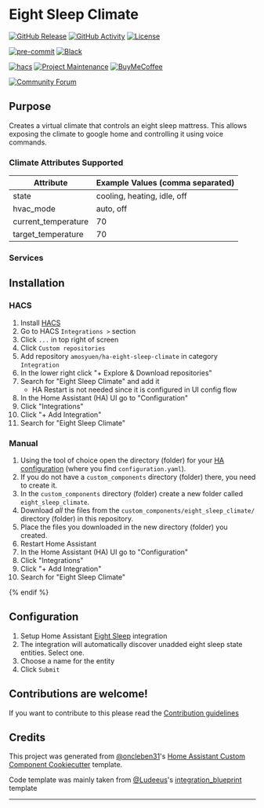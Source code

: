 # Eight Sleep Climate

[![GitHub Release][releases-shield]][releases]
[![GitHub Activity][commits-shield]][commits]
[![License][license-shield]](LICENSE)

[![pre-commit][pre-commit-shield]][pre-commit]
[![Black][black-shield]][black]

[![hacs][hacsbadge]][hacs]
[![Project Maintenance][maintenance-shield]][user_profile]
[![BuyMeCoffee][buymecoffeebadge]][buymecoffee]

[![Community Forum][forum-shield]][forum]

## Purpose

Creates a virtual climate that controls an eight sleep mattress. This allows exposing the climate to google home and controlling it using voice commands.

### Climate Attributes Supported

| Attribute           | Example Values (comma separated) |
| ------------------- | -------------------------------- |
| state               | cooling, heating, idle, off      |
| hvac_mode           | auto, off                        |
| current_temperature | 70                               |
| target_temperature  | 70                               |

### Services

## Installation

### HACS

1. Install [HACS](https://hacs.xyz/)
2. Go to HACS `Integrations >` section
3. Click `...` in top right of screen
4. Click `Custom repositories`
5. Add repository `amosyuen/ha-eight-sleep-climate` in category `Integration`
6. In the lower right click "+ Explore & Download repositories"
7. Search for "Eight Sleep Climate" and add it
   - HA Restart is not needed since it is configured in UI config flow
8. In the Home Assistant (HA) UI go to "Configuration"
9. Click "Integrations"
10. Click "+ Add Integration"
11. Search for "Eight Sleep Climate"

### Manual

1. Using the tool of choice open the directory (folder) for your [HA configuration](https://www.home-assistant.io/docs/configuration/) (where you find `configuration.yaml`).
2. If you do not have a `custom_components` directory (folder) there, you need to create it.
3. In the `custom_components` directory (folder) create a new folder called `eight_sleep_climate`.
4. Download _all_ the files from the `custom_components/eight_sleep_climate/` directory (folder) in this repository.
5. Place the files you downloaded in the new directory (folder) you created.
6. Restart Home Assistant
7. In the Home Assistant (HA) UI go to "Configuration"
8. Click "Integrations"
9. Click "+ Add Integration"
10. Search for "Eight Sleep Climate"

{% endif %}

## Configuration

1. Setup Home Assistant [Eight Sleep](https://www.home-assistant.io/integrations/eight_sleep/) integration
2. The integration will automatically discover unadded eight sleep state entities. Select one.
3. Choose a name for the entity
4. Click `Submit`

## Contributions are welcome!

If you want to contribute to this please read the [Contribution guidelines](CONTRIBUTING.md)

## Credits

This project was generated from [@oncleben31](https://github.com/oncleben31)'s [Home Assistant Custom Component Cookiecutter](https://github.com/oncleben31/cookiecutter-homeassistant-custom-component) template.

Code template was mainly taken from [@Ludeeus](https://github.com/ludeeus)'s [integration_blueprint][integration_blueprint] template

---

[integration_blueprint]: https://github.com/custom-components/integration_blueprint
[black]: https://github.com/psf/black
[black-shield]: https://img.shields.io/badge/code%20style-black-000000.svg?style=for-the-badge
[buymecoffee]: https://paypal.me/amosyuen?country.x=US&locale.x=en_US
[buymecoffeebadge]: https://img.shields.io/badge/buy%20me%20a%20coffee-donate-yellow.svg?style=for-the-badge
[commits-shield]: https://img.shields.io/github/commit-activity/y/amosyuen/ha-eight-sleep-climate.svg?style=for-the-badge
[commits]: https://github.com/amosyuen/ha-eight-sleep-climate/commits/main
[hacs]: https://hacs.xyz
[hacsbadge]: https://img.shields.io/badge/HACS-Default-orange.svg?style=for-the-badge
[exampleimg]: example.png
[forum-shield]: https://img.shields.io/badge/community-forum-brightgreen.svg?style=for-the-badge
[forum]: https://community.home-assistant.io/
[license-shield]: https://img.shields.io/github/license/amosyuen/ha-eight-sleep-climate.svg?style=for-the-badge
[maintenance-shield]: https://img.shields.io/badge/maintainer-%40amosyuen-blue.svg?style=for-the-badge
[pre-commit]: https://github.com/pre-commit/pre-commit
[pre-commit-shield]: https://img.shields.io/badge/pre--commit-enabled-brightgreen?style=for-the-badge
[releases-shield]: https://img.shields.io/github/release/amosyuen/ha-eight-sleep-climate.svg?style=for-the-badge
[releases]: https://github.com/amosyuen/ha-eight-sleep-climate/releases
[user_profile]: https://github.com/amosyuen
